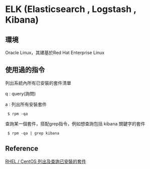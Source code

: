 # ELK (Elasticsearch , Logstash , Kibana)

## 環境
Oracle Linux，其建基於Red Hat Enterprise Linux

## 使用過的指令
列出系統內所有已安裝的套件清單

q : query(詢問)

a : 列出所有安裝套件
```
 $ rpm -qa
```
查詢某一個套件，搭配grep指令，例如想查詢包括 kibana 關鍵字的套件
```
 $ rpm -qa | grep kibana
```

## Reference
[RHEL / CentOS 列出及查詢已安裝的套件](https://www.phpini.com/linux/rhel-centos-list-search-installed-packages)
